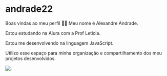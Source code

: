 # andrade22
Boas vindas ao meu perfil 💙💙
Meu nome é Alexandre Andrade.

 Estou estudando na Alura com a Prof Leticia.
 
 Estou me desenvolvendo na linguagem JavaScript.
  

  Utilizo esse espaço para minha organização e compartilhamento dos meu projetos desenvolvidos.
  
  ![.](https://media1.tenor.com/m/25E9ZD89nqIAAAAC/soccer-goal-goalie.gif)
  
